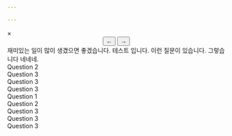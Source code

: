 ```yaml
---

---
```

<html>
<div id="popup" class="popup">
    <span id="popupCloseBtn" class="close">&times;</span>
    <div id="popupContent" class="popup-content"></div>
    <div id="popupbutton" style="text-align: center;">
    <button id="prevBtn" class="nav-btn">←</button>
    <button id="nextBtn" class="nav-btn">→</button>
    </div>
</div>

<div class="speech-bubble-container">
    <div class="speech-bubble" data-index="0">재미있는 일이 많이 생겼으면 좋겠습니다. 테스트 입니다. 이런 질문이 있습니다. 그렇습니다 네네네.</div>
    <div class="speech-bubble" data-index="1">Question 2</div>
    <div class="speech-bubble" data-index="2">Question 3</div>
    <div class="speech-bubble" data-index="2">Question 3</div>
    <div class="speech-bubble" data-index="2">Question 3</div>
    <div class="speech-bubble" data-index="0">Question 1</div>
    <div class="speech-bubble" data-index="1">Question 2</div>
    <div class="speech-bubble" data-index="2">Question 3</div>
    <div class="speech-bubble" data-index="2">Question 3</div>
    <div class="speech-bubble" data-index="2">Question 3</div>
    <!-- Add more questions as needed -->
</div>
</html>